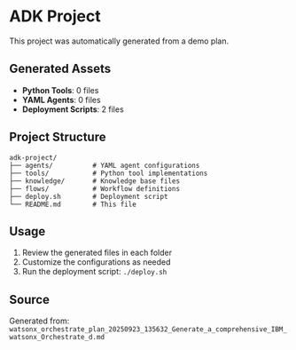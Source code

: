 # ADK Project

This project was automatically generated from a demo plan.

## Generated Assets

- **Python Tools**: 0 files
- **YAML Agents**: 0 files
- **Deployment Scripts**: 2 files

## Project Structure

```
adk-project/
├── agents/          # YAML agent configurations
├── tools/           # Python tool implementations
├── knowledge/       # Knowledge base files
├── flows/           # Workflow definitions
├── deploy.sh        # Deployment script
└── README.md        # This file
```

## Usage

1. Review the generated files in each folder
2. Customize the configurations as needed
3. Run the deployment script: `./deploy.sh`

## Source

Generated from: `watsonx_orchestrate_plan_20250923_135632_Generate_a_comprehensive_IBM_watsonx_Orchestrate_d.md`
